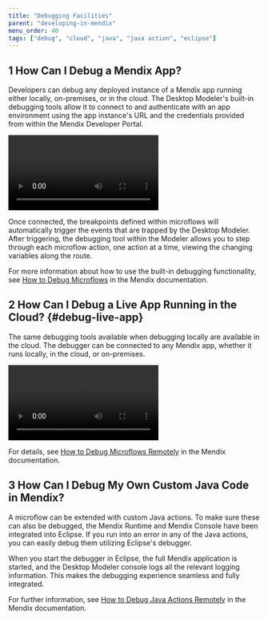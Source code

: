```yaml
---
title: "Debugging Facilities"
parent: "developing-in-mendix"
menu_order: 40
tags: ["debug", "cloud", "java", "java action", "eclipse"]
---
```


## 1 How Can I Debug a Mendix App? 

Developers can debug any deployed instance of a Mendix app running either locally, on-premises, or in the cloud. The Desktop Modeler's built-in debugging tools allow it to connect to and authenticate with an app environment using the app instance's URL and the credentials provided from within the Mendix Developer Portal.

<video controls src="attachments/Inspect.mp4">VIDEO</video>

Once connected, the breakpoints defined within microflows will automatically trigger the events that are trapped by the Desktop Modeler. After triggering, the debugging tool within the Modeler allows you to step through each microflow action, one action at a time, viewing the changing variables along the route.

For more information about how to use the built-in debugging functionality, see [How to Debug Microflows](https://docs.mendix.com/howto/monitoring-troubleshooting/debug-microflows) in the Mendix documentation.

## 2 How Can I Debug a Live App Running in the Cloud? {#debug-live-app}

The same debugging tools available when debugging locally are available in the cloud. The debugger can be connected to any Mendix app, whether it runs locally, in the cloud, or on-premises.

<video controls  src="attachments/debugger.mp4">VIDEO</video>

For  details, see [How to Debug Microflows Remotely](https://docs.mendix.com/howto/monitoring-troubleshooting/debug-microflows-remotely) in the Mendix documentation.

## 3 How Can I Debug My Own Custom Java Code in Mendix?

A microflow can be extended with custom Java actions. To make sure these can also be debugged, the Mendix Runtime and Mendix Console have been integrated into Eclipse. If you run into an error in any of the Java actions, you can easily debug them utilizing Eclipse's debugger.

When you start the debugger in Eclipse, the full Mendix application is started, and the Desktop Modeler console logs all the relevant logging information. This makes the debugging experience seamless and fully integrated.

For further  information, see [How to Debug Java Actions Remotely](https://docs.mendix.com/howto/monitoring-troubleshooting/debug-java-actions) in the Mendix documentation.
